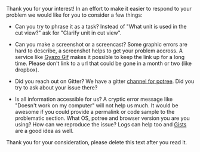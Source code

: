 Thank you for your interest! In an effort to make it easier to respond to your problem we would like
for you to consider a few things:

- Can you try to phrase it as a task?
    Instead of "What unit is used in the cut view?" ask for "Clarify unit in cut view".

- Can you make a screenshot or a screencast?
    Some graphic errors are hard to describe, a screenshot helps to get your problem accross.
    A service like [Gyazo Gif](https://gyazo.com/download) makes it possible to keep the link up for a long time.
    Please don't link to a url that could be gone in a month or two (like dropbox).  

- Did you reach out on Gitter?
    We have a gitter [channel for potree](https://gitter.im/potree/Lobby). Did you try to ask about your issue there?
    
- Is all information accessible for us?
    A cryptic error message like "Doesn't work on my computer" will not help us much. It would be awesome if
    you could provide a permalink or code sample to the problematic section. What OS, potree and browser version you are
    you using? How can we reproduce the issue? Logs can help too and
    [Gists](https://help.github.com/articles/creating-gists/) are a good idea as well.

Thank you for your consideration, please delete this text after you read it.
